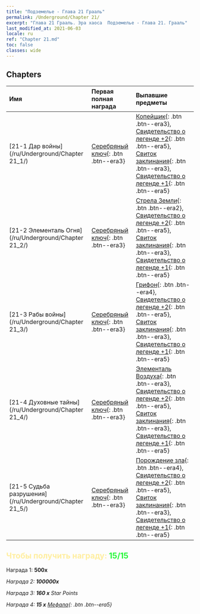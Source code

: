 ```yaml
---
title: "Подземелье - Глава 21 Грааль"
permalink: /Underground/Chapter 21/
excerpt: "Глава 21 Грааль. Эра хаоса  Подземелье - Глава 21. Грааль"
last_modified_at: 2021-06-03
locale: ru
ref: "Chapter 21.md"
toc: false
classes: wide
---
```


## Chapters

  | Имя |  Первая полная награда | Выпавшие предметы |
  |:------------|:------------|:------------| 
  | [21-1 Дар войны](/ru/Underground/Chapter 21_1/) | [Серебряный ключ](/ItemsRU/con_693/){: .btn .btn--era3} | [Копейщик](/ItemsRU/unt_190/){: .btn .btn--era3}, [Свидетельство о легенде +2](/ItemsRU/mat_81/){: .btn .btn--era5}, [Свиток заклинания](/ItemsRU/con_694/){: .btn .btn--era3}, [Свидетельство о легенде +1](/ItemsRU/mat_74/){: .btn .btn--era5} |
  | [21-2 Элементаль Огня](/ru/Underground/Chapter 21_2/) | [Серебряный ключ](/ItemsRU/con_693/){: .btn .btn--era3} | [Стрела Земли](/ItemsRU/her_464/){: .btn .btn--era2}, [Свидетельство о легенде +2](/ItemsRU/mat_81/){: .btn .btn--era5}, [Свиток заклинания](/ItemsRU/con_694/){: .btn .btn--era3}, [Свидетельство о легенде +1](/ItemsRU/mat_74/){: .btn .btn--era5} |
  | [21-3 Рабы войны](/ru/Underground/Chapter 21_3/) | [Серебряный ключ](/ItemsRU/con_693/){: .btn .btn--era3} | [Грифон](/ItemsRU/unt_192/){: .btn .btn--era4}, [Свидетельство о легенде +2](/ItemsRU/mat_81/){: .btn .btn--era5}, [Свиток заклинания](/ItemsRU/con_694/){: .btn .btn--era3}, [Свидетельство о легенде +1](/ItemsRU/mat_74/){: .btn .btn--era5} |
  | [21-4 Духовные тайны](/ru/Underground/Chapter 21_4/) | [Серебряный ключ](/ItemsRU/con_693/){: .btn .btn--era3} | [Элементаль Воздуха](/ItemsRU/her_448/){: .btn .btn--era3}, [Свидетельство о легенде +2](/ItemsRU/mat_81/){: .btn .btn--era5}, [Свиток заклинания](/ItemsRU/con_694/){: .btn .btn--era3}, [Свидетельство о легенде +1](/ItemsRU/mat_74/){: .btn .btn--era5} |
  | [21-5 Судьба разрушения](/ru/Underground/Chapter 21_5/) | [Серебряный ключ](/ItemsRU/con_693/){: .btn .btn--era3} | [Порождение зла](/ItemsRU/unt_230/){: .btn .btn--era4}, [Свидетельство о легенде +2](/ItemsRU/mat_81/){: .btn .btn--era5}, [Свиток заклинания](/ItemsRU/con_694/){: .btn .btn--era3}, [Свидетельство о легенде +1](/ItemsRU/mat_74/){: .btn .btn--era5} |


## <span style="color: #ffeea0">Чтобы получить награду: </span><span style="color: #27f73a">15/15</span>

 Награда 1:  **500x** <i class="fas fa-gem"/>

 Награда 2:  **100000x** <i class="fas fa-coins"/>

 Награда 3: **160 x** Star Points

 Награда 4: **15 x** [Мефала](/ItemsRU/her_367/){: .btn .btn--era5}

